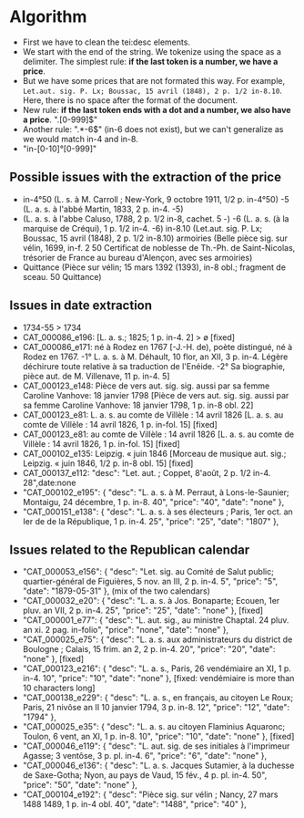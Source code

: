 # Algorithm

- First we have to clean the tei:desc elements. 
- We start with the end of the string. We tokenize using the space as a delimiter. 
The simplest rule: **if the last token is a number, we have a price**. 
- But we have some prices that are not formated this way. For example, 
`Let.aut. sig. P. Lx; Boussac, 15 avril (1848), 2 p. 1/2 in-8.10`. 
Here, there is no space after the format of the document.  
- New rule: **if the last token ends with a dot and a number, we also have a price**.
"\.[0-999]$" 
- Another rule: ".*-6$" (in-6 does not exist), but we can't generalize 
as we would match in-4 and in-8. 
- "in-[0-10]°[0-999]"


## Possible issues with the extraction of the price
- in-4°50 (L. s. à M. Carroll ; New-York, 9 octobre 1911, 1/2 p. in-4°50)
-5 (L. a. s. à l'abbé Martin, 1833, 2 p. in-4. -5)
- (L. a. s. à l'abbe Caluso, 1788, 2 p. 1/2 in-8, cachet. 5 -)
-6 (L. a. s. (à la marquise de Créqui), 1 p. 1/2 in-4. -6)
in-8.10 (Let.aut. sig. P. Lx; Boussac, 15 avril (1848), 2 p. 1/2 in-8.10)
armoiries (Belle pièce sig. sur vélin, 1699, in-f. 2 50 
Certificat de noblesse de Th.-Ph. de Saint-Nicolas, trésorier de France au bureau
d'Alençon, avec ses armoiries)
- Quittance (Pièce sur vélin; 15 mars 1392 (1393), in-8 obl.; fragment de sceau. 50 Quittance)

## Issues in date extraction
- 1734-55 > 1734
- CAT_000086_e196:  [L. a. s.; 1825; 1 p. in-4. 2] > ø [fixed]
- CAT_000086_e171: né à Rodez en 1767 [-J.-H. de), poète distingué, né à Rodez en 1767. -1° L. a. s. à M. Déhault, 10 flor, an XII, 3 p. in-4. Légère déchirure toute relative à sa traduction de l'Enéide. -2° Sa biographie, pièce aut. de M. Villenave, 11 p. in-4. 5]
- CAT_000123_e148: Pièce de vers aut. sig. sig. aussi par sa femme Caroline Vanhove: 18 janvier 1798 [Pièce de vers aut. sig. sig. aussi par sa femme Caroline Vanhove: 18 janvier 1798, 1 p. in-8 obl. 22]
- CAT_000123_e81: L. a. s. au comte de Villèle : 14 avril 1826 [L. a. s. au comte de Villèle : 14 avril 1826, 1 p. in-fol. 15] [fixed]
- CAT_000123_e81: au comte de Villèle : 14 avril 1826 [L. a. s. au comte de Villèle : 14 avril 1826, 1 p. in-fol. 15] [fixed]
- CAT_000102_e135: Leipzig. « juin 1846 [Morceau de musique aut. sig.; Leipzig. « juin 1846, 1/2 p. in-8 obl. 15]  [fixed]
- CAT_000137_e112: "desc": "Let. aut. ; Coppet, 8'août, 2 p. 1/2 in-4. 28",date:none
- "CAT_000102_e195": {
    "desc": "L. a. s. à M. Perraut, à Lons-le-Saunier; Montaigu, 24 décembre, 1 p. in-8. 40",
    "price": "40",
    "date": "none"
  }, 
-  "CAT_000151_e138": {
    "desc": "L. a. s. à ses électeurs ; Paris, 1er oct. an Ier de de la République, 1 p. in-4. 25",
    "price": "25",
    "date": "1807"
  },
  
 ## Issues related to the Republican calendar
 -   "CAT_000053_e156": {
    "desc": "Let. sig. au Comité de Salut public; quartier-général de Figuières, 5 nov. an III, 2 p. in-4. 5",
    "price": "5",
    "date": "1879-05-31"
  }, (mix of the two calendars)
 -   "CAT_000032_e20": {
    "desc": "L. a. s. à Jos. Bonaparte; Ecouen, 1er pluv. an VII, 2 p. in-4. 25",
    "price": "25",
    "date": "none"
  }, [fixed]
 -   "CAT_000001_e77": {
    "desc": "L. aut. sig., au ministre Chaptal. 24 pluv. an xi. 2 pag. in-folio",
    "price": "none",
    "date": "none"
  },
 -   "CAT_000025_e75": {
    "desc": "L. a. s. aux administrateurs du district de Boulogne ; Calais, 15 frim. an 2, 2 p. in-4. 20",
    "price": "20",
    "date": "none"
  }, [fixed]
 -   "CAT_000123_e216": {
    "desc": "L. a. s., Paris, 26 vendémiaire an XI, 1 p. in-4. 10",
    "price": "10",
    "date": "none"
  }, [fixed: vendémiaire is more than 10 characters long]
-   "CAT_000138_e229": {
    "desc": "L. a. s., en français, au citoyen Le Roux; Paris, 21 nivôse an II 10 janvier 1794, 3 p. in-8. 12",
    "price": "12",
    "date": "1794"
  },
-   "CAT_000025_e35": {
    "desc": "L. a. s. au citoyen Flaminius Aquaronc; Toulon, 6 vent, an XI, 1 p. in-8. 10",
    "price": "10",
    "date": "none"
  }, [fixed]
-   "CAT_000046_e119": {
    "desc": "L. aut. sig. de ses initiales à l'imprimeur Agasse; 3 ventôse, 3 p. pl. in-4. 6",
    "price": "6",
    "date": "none"
  },
-   "CAT_000046_e136": {
    "desc": "L. a. s. Jacques Sutamier, à la duchesse de Saxe-Gotha; Nyon, au pays de Vaud, 15 fév., 4 p. pl. in-4. 50",
    "price": "50",
    "date": "none"
  },
-   "CAT_000104_e192": {
    "desc": "Pièce sig. sur vélin ; Nancy, 27 mars 1488 1489, 1 p. in-4 obl. 40",
    "date": "1488",
    "price": "40"
  },